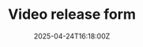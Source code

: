 ---
title: Video release form
linkTitle: Video release form
date: '2025-04-24T16:18:00Z'
weight: 1
description: No content
draft: false
ref: video-release-form
---
